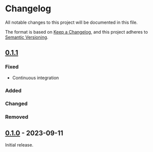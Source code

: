 <!---
Changelog headings can be any of:

Added: for new features.
Changed: for changes in existing functionality.
Deprecated: for soon-to-be removed features.
Removed: for now removed features.
Fixed: for any bug fixes.
Security: in case of vulnerabilities.
-->

# Changelog

All notable changes to this project will be documented in this file.

The format is based on [Keep a Changelog](https://keepachangelog.com/en/1.1.0/),
and this project adheres to [Semantic Versioning](https://semver.org/spec/v2.0.0.html).

## [0.1.1]

### Fixed
- Continuous integration
### Added

### Changed

### Removed

## [0.1.0] - 2023-09-11

Initial release.

[0.1.1]: https://github.com/brynpickering/python_boilerplate/compare/0.1.0...0.1.1
[0.1.0]: https://github.com/brynpickering/python_boilerplate/compare/17f28219ffb76e6d757f4b5ce31ccd2293855702...0.1.0

